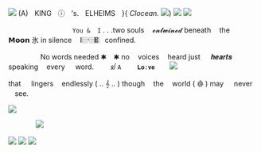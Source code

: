  
 ![](https://files.catbox.moe/02lnyx.png) 
 (A)ㅤKINGㅤⓘㅤ’s.ㅤELHEIMSㅤ}{   *Clocean.*   ![](https://files.catbox.moe/u7jys7.gif)) 
![](https://cdn.discordapp.com/attachments/1254818719931044034/1364220494160728114/ezgif.com-crop_1.gif?ex=6808e0d7&is=68078f57&hm=c5ba067223297178ac19c67e59c229fc4164f573ef6f44dbdb193abd300278a2&)
![](https://64.media.tumblr.com/b23b1a592fbd366dd3bf5917a9accb43/2323f0817bbce1f4-5a/s1280x1920/8c39f115592ee36c1430cfa796685864926fb53d.pnj) 


ㅤㅤㅤㅤㅤㅤㅤㅤㅤㅤ`You &  I`  . . .two souls   ㅤ𝓮𝓷𝓽𝔀𝓲𝓷𝓮𝓭
beneath   ㅤthe  ㅤ 𝗠𝗼𝗼𝗻    氷    in silence   ‌　𝄃𝄚𝅦𝄚𝄚𝄡ㅤconfined.

ㅤㅤㅤㅤㅤNo words    needed   ✱　✱   no   ㅤvoices   ㅤheard
just  ㅤ 𝒉𝒆𝒂𝒓𝒕𝒔 ㅤspeaking   ㅤevery  ㅤ word.
ㅤ ㅤᦾ      `A  ㅤ 𝐋𝐨:𝐯𝐞  ㅤ` ![](https://files.catbox.moe/6r8igh.webp)ㅤ

that  ㅤ lingers   ㅤendlessly  (   ..   𝄞  ..  )
             though   ㅤthe   ㅤworld (  𖣦  ) may  ㅤ never   ㅤsee.
⠀

![](https://files.catbox.moe/d6zkaw.png) 


ㅤㅤㅤㅤ ![](https://cdn.discordapp.com/attachments/1254816642614034534/1364411834429607946/1745371507769.gif?ex=6809930a&is=6808418a&hm=2cc41c5cd047f0b77ae19ef3e95dc1637d86a9f2f35f6edbf4fd35e8b8f279ab&) 

 ![](https://files.catbox.moe/gbis9j.png) ![](https://files.catbox.moe/seo650.png) ![](https://files.catbox.moe/ws1f6n.png) 




